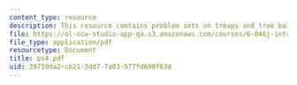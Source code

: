 ```yaml
---
content_type: resource
description: This resource contains problem sets on treaps and tree balance.
file: https://ol-ocw-studio-app-qa.s3.amazonaws.com/courses/6-046j-introduction-to-algorithms-sma-5503-fall-2005/39710da2cb213dd77a03577fd699f63d_ps4.pdf
file_type: application/pdf
resourcetype: Document
title: ps4.pdf
uid: 39710da2-cb21-3dd7-7a03-577fd699f63d
---
```

